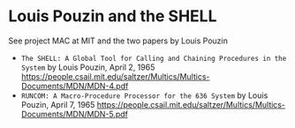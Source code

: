 # Louis Pouzin and the SHELL


See project MAC at MIT and the two papers by Louis Pouzin
- `The SHELL: A Global Tool for Calling and Chaining Procedures in the System`
  by Louis Pouzin, April 2, 1965
  https://people.csail.mit.edu/saltzer/Multics/Multics-Documents/MDN/MDN-4.pdf
- `RUNCOM: A Macro-Procedure Processor for the 636 System`
  by Louis Pouzin, April 7, 1965
  https://people.csail.mit.edu/saltzer/Multics/Multics-Documents/MDN/MDN-5.pdf
